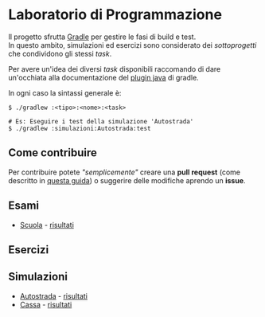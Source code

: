 # Laboratorio di Programmazione
Il progetto sfrutta [Gradle][] per gestire le fasi di build e test.  
In questo ambito, simulazioni ed esercizi sono considerato dei *sottoprogetti* che condividono gli stessi *task*.

Per avere un'idea dei diversi *task* disponibili raccomando di dare un'occhiata alla documentazione del [plugin java][] di gradle.

In ogni caso la sintassi generale è:
```
$ ./gradlew :<tipo>:<nome>:<task>

# Es: Eseguire i test della simulazione 'Autostrada'
$ ./gradlew :simulazioni:Autostrada:test
```

## Come contribuire
Per contribuire potete *"semplicemente"* creare una **pull request** (come descritto in [questa guida][pr-tutorial]) o suggerire delle modifiche aprendo un **issue**.

## Esami
- [Scuola][] - [risultati][ris-scuola]

## Esercizi

## Simulazioni
- [Autostrada][] - [risultati][ris-autostrada]
- [Cassa][] - [risultati][ris-cassa]



[Gradle]: http://gradle.org/
[plugin java]: http://gradle.org/getting-started-gradle-java/

[ris-autostrada]: http://assassinsmod.github.io/Lab-Prog/Autostrada.html
[ris-cassa]: http://assassinsmod.github.io/Lab-Prog/Cassa.html
[ris-scuola]: http://assassinsmod.github.io/Lab-Prog/Scuola.html

[pr-tutorial]: https://help.github.com/articles/using-pull-requests/

[Scuola]: /esami/Scuola
[Autostrada]: /simulazioni/Autostrada
[Cassa]: /simulazioni/Cassa
